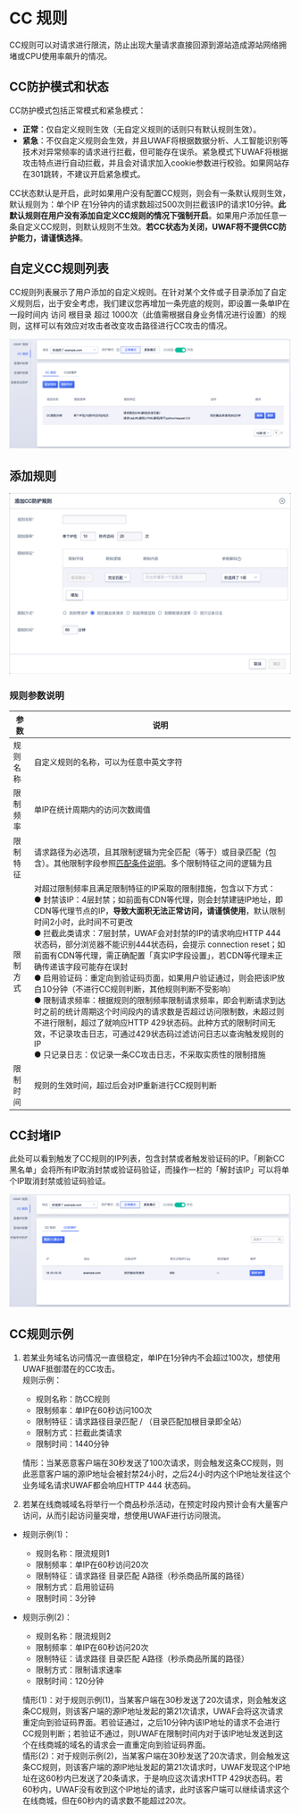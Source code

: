 # CC 规则

CC规则可以对请求进行限流，防止出现大量请求直接回源到源站造成源站网络拥堵或CPU使用率飙升的情况。

## CC防护模式和状态

CC防护模式包括正常模式和紧急模式：

* **正常**：仅自定义规则生效（无自定义规则的话则只有默认规则生效）。
* **紧急**：不仅自定义规则会生效，并且UWAF将根据数据分析、人工智能识别等技术对异常频率的请求进行拦截，但可能存在误杀。紧急模式下UWAF将根据攻击特点进行自动拦截，并且会对请求加入cookie参数进行校验。如果网站存在301跳转，不建议开启紧急模式。

CC状态默认是开启，此时如果用户没有配置CC规则，则会有一条默认规则生效，默认规则为：单个IP 在1分钟内的请求数超过500次则拦截该IP的请求10分钟。**此默认规则在用户没有添加自定义CC规则的情况下强制开启**。如果用户添加任意一条自定义CC规则，则默认规则不生效。**若CC状态为关闭，UWAF将不提供CC防护能力，请谨慎选择**。

## 自定义CC规则列表

CC规则列表展示了用户添加的自定义规则。在针对某个文件或子目录添加了自定义规则后，出于安全考虑，我们建议您再增加一条兜底的规则，即设置一条单IP在 一段时间内 访问 根目录 超过 1000次（此值需根据自身业务情况进行设置）的规则，这样可以有效应对攻击者改变攻击路径进行CC攻击的情况。

![cc-rule-img-1](/images/cc_rule_img_1.png)

## 添加规则

![cc-rule-img-3](/images/cc_rule_img_3.png)

### 规则参数说明

|参数|说明|
|-|-|
|规则名称|自定义规则的名称，可以为任意中英文字符|
|限制频率|单IP在统计周期内的访问次数阈值|
|限制特征|请求路径为必选项，且其限制逻辑为完全匹配（等于）或目录匹配（包含）。其他限制字段参照[匹配条件说明](/uewaf/features/rule/UWAF_rule?id=匹配条件说明)。多个限制特征之间的逻辑为且|
|限制方式|对超过限制频率且满足限制特征的IP采取的限制措施，包含以下方式：<br>● 封禁该IP：4层封禁；如前面有CDN等代理，则会封禁建链IP地址，即CDN等代理节点的IP，**导致大面积无法正常访问，请谨慎使用**，默认限制时间2小时，此时间不可更改<br>● 拦截此类请求：7层封禁，UWAF会对封禁的IP的请求响应HTTP 444状态码，部分浏览器不能识别444状态码，会提示 connection reset；如前面有CDN等代理，需正确配置「真实IP字段设置」，若CDN等代理未正确传递该字段可能存在误封<br>● 启用验证码：重定向到验证码页面，如果用户验证通过，则会把该IP放白10分钟（不进行CC规则判断，其他规则判断不受影响）<br>● 限制请求频率：根据规则的限制频率限制请求频率，即会判断请求到达时之前的统计周期这个时间段内的请求数是否超过访问限制数，未超过则不进行限制，超过了就响应HTTP 429状态码。此种方式的限制时间无效，不记录攻击日志，可通过429状态码过滤访问日志以查询触发规则的IP<br>● 只记录日志：仅记录一条CC攻击日志，不采取实质性的限制措施|
|限制时间|规则的生效时间，超过后会对IP重新进行CC规则判断|


## CC封堵IP

此处可以看到触发了CC规则的IP列表，包含封禁或者触发验证码的IP。「刷新CC黑名单」会将所有IP取消封禁或验证码验证，而操作一栏的「解封该IP」可以将单个IP取消封禁或验证码验证。

![cc-rule-img-2](/images/cc_rule_img_2.png)

## CC规则示例

1. 若某业务域名访问情况一直很稳定，单IP在1分钟内不会超过100次，想使用UWAF抵御潜在的CC攻击。  
  规则示例：
   - 规则名称：防CC规则
   - 限制频率：单IP在60秒访问100次
   - 限制特征：请求路径目录匹配 / （目录匹配加根目录即全站）
   - 限制方式：拦截此类请求
   - 限制时间：1440分钟

   情形：当某恶意客户端在30秒发送了100次请求，则会触发这条CC规则，则此恶意客户端的源IP地址会被封禁24小时，之后24小时内这个IP地址发往这个业务域名请求UWAF都会响应HTTP 444 状态码。


2. 若某在线商城域名将举行一个商品秒杀活动，在预定时段内预计会有大量客户访问，从而引起访问量突增，想使用UWAF进行访问限流。  
  - 规则示例(1)：
    - 规则名称：限流规则1
    - 限制频率：单IP在60秒访问20次
    - 限制特征：请求路径 目录匹配 A路径（秒杀商品所属的路径）
    - 限制方式：启用验证码
    - 限制时间：3分钟  
  
  - 规则示例(2)：
    - 规则名称：限流规则2
    - 限制频率：单IP在60秒访问20次
    - 限制特征：请求路径 目录匹配 A路径（秒杀商品所属的路径）
    - 限制方式：限制请求速率
    - 限制时间：120分钟

    情形(1)：对于规则示例(1)，当某客户端在30秒发送了20次请求，则会触发这条CC规则，则该客户端的源IP地址发起的第21次请求，UWAF会将这次请求重定向到验证码界面。若验证通过，之后10分钟内该IP地址的请求不会进行CC规则判断；若验证不通过，则UWAF在限制时间内对于该IP地址发送到这个在线商城的域名的请求会一直重定向到验证码界面。  
    情形(2)：对于规则示例(2)，当某客户端在30秒发送了20次请求，则会触发这条CC规则，则该客户端的源IP地址发起的第21次请求时，UWAF发现这个IP地址在这60秒内已发送了20条请求，于是响应这次请求HTTP 429状态码。若60秒内，UWAF没有收到这个IP地址的请求，此时该客户端可以继续请求这个在线商城，但在60秒内的请求数不能超过20次。

